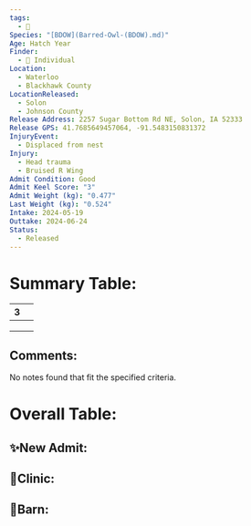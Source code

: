 ```yaml
---
tags:
  - 🦅
Species: "[BDOW](Barred-Owl-(BDOW).md)"
Age: Hatch Year
Finder:
  - 🧑 Individual
Location:
  - Waterloo
  - Blackhawk County
LocationReleased:
  - Solon
  - Johnson County
Release Address: 2257 Sugar Bottom Rd NE, Solon, IA 52333
Release GPS: 41.7685649457064, -91.5483150831372
InjuryEvent:
  - Displaced from nest
Injury:
  - Head trauma
  - Bruised R Wing
Admit Condition: Good
Admit Keel Score: "3"
Admit Weight (kg): "0.477"
Last Weight (kg): "0.524"
Intake: 2024-05-19
Outtake: 2024-06-24
Status:
  - Released
---
```


# Summary Table:

<div><table class="dataview table-view-table"><thead class="table-view-thead"><tr class="table-view-tr-header"><th class="table-view-th"><span></span><span class="dataview small-text">3</span></th><th class="table-view-th"><span></span></th></tr></thead><tbody class="table-view-tbody"><tr><td><span></span></td><td><span></span></td></tr><tr><td><span></span></td><td><span></span></td></tr><tr><td><span></span></td><td><span></span></td></tr></tbody></table></div>

## Comments:

<p><span><p dir="auto">No notes found that fit the specified criteria.</p></span></p>

# Overall Table:

## ✨New Admit:



## 🏥Clinic:



## 🏡Barn:


